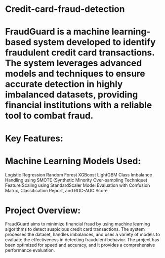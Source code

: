 # Credit-card-fraud-detection
# FraudGuard is a machine learning-based system developed to identify fraudulent credit card transactions. The system leverages advanced models and techniques to ensure accurate detection in highly imbalanced datasets, providing financial institutions with a reliable tool to combat fraud.

# Key Features:
# Machine Learning Models Used:
Logistic Regression
Random Forest
XGBoost
LightGBM
Class Imbalance Handling using SMOTE (Synthetic Minority Over-sampling Technique)
Feature Scaling using StandardScaler
Model Evaluation with Confusion Matrix, Classification Report, and ROC-AUC Score
# Project Overview:
FraudGuard aims to minimize financial fraud by using machine learning algorithms to detect suspicious credit card transactions. The system processes the dataset, handles imbalances, and uses a variety of models to evaluate the effectiveness in detecting fraudulent behavior. The project has been optimized for speed and accuracy, and it provides a comprehensive performance evaluation.
